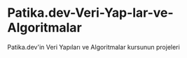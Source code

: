# Patika.dev-Veri-Yap-lar-ve-Algoritmalar
Patika.dev'in Veri Yapıları ve Algoritmalar kursunun projeleri
